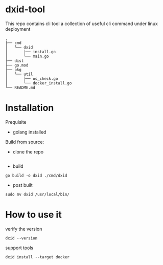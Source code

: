 # dxid-tool
This repo contains cli tool a collection of useful cli command under linux deployment
```
.
├── cmd
│   └── dxid
│       ├── install.go
│       └── main.go
├── dist
├── go.mod
├── pkg
│   └── util
│       ├── os_check.go
│       └── docker_install.go
└── README.md
```

# Installation 
Prequisite 
- golang installed

Build from source: 
- clone the repo
```

```
- build
```
go build -o dxid ./cmd/dxid
```
- post built
```
sudo mv dxid /usr/local/bin/
```

# How to use it

verify the version
```
dxid --version
```

support tools
```
dxid install --target docker
```